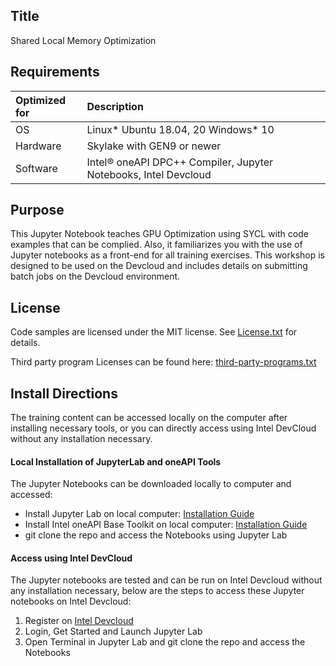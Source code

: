 ## Title
 Shared Local Memory Optimization
  
## Requirements
| Optimized for                     | Description
|:---                               |:---
| OS                                | Linux* Ubuntu 18.04, 20 Windows* 10
| Hardware                          | Skylake with GEN9 or newer
| Software                          | Intel&reg; oneAPI DPC++ Compiler, Jupyter Notebooks, Intel Devcloud
  
## Purpose
This Jupyter Notebook teaches GPU Optimization using SYCL with code examples that can be complied. Also, it familiarizes you with the use of Jupyter notebooks as a front-end for all training exercises. This workshop is designed to be used on the Devcloud and includes details on submitting batch jobs on the Devcloud environment.

## License  
Code samples are licensed under the MIT license. See [License.txt](https://github.com/oneapi-src/oneAPI-samples/blob/master/License.txt) for details.

Third party program Licenses can be found here: [third-party-programs.txt](https://github.com/oneapi-src/oneAPI-samples/blob/master/third-party-programs.txt)

## Install Directions

The training content can be accessed locally on the computer after installing necessary tools, or you can directly access using Intel DevCloud without any installation necessary.

#### Local Installation of JupyterLab and oneAPI Tools

The Jupyter Notebooks can be downloaded locally to computer and accessed:
- Install Jupyter Lab on local computer: [Installation Guide](https://jupyterlab.readthedocs.io/en/stable/getting_started/installation.html)
- Install Intel oneAPI Base Toolkit on local computer: [Installation Guide](https://www.intel.com/content/www/us/en/developer/tools/oneapi/base-toolkit-download.html) 
- git clone the repo and access the Notebooks using Jupyter Lab


#### Access using Intel DevCloud

The Jupyter notebooks are tested and can be run on Intel Devcloud without any installation necessary, 
below are the steps to access these Jupyter notebooks on Intel Devcloud:
1. Register on [Intel Devcloud](https://devcloud.intel.com/oneapi)
2. Login, Get Started and Launch Jupyter Lab
3. Open Terminal in Jupyter Lab and git clone the repo and access the Notebooks
